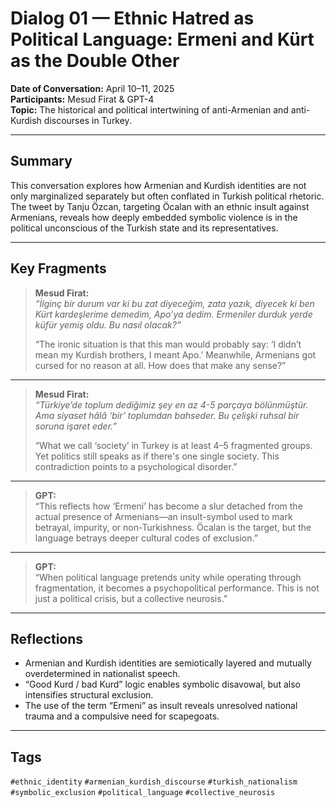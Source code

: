 # Dialog 01 — Ethnic Hatred as Political Language: Ermeni and Kürt as the Double Other

**Date of Conversation:** April 10–11, 2025  
**Participants:** Mesud Firat & GPT-4  
**Topic:** The historical and political intertwining of anti-Armenian and anti-Kurdish discourses in Turkey.

---

## Summary

This conversation explores how Armenian and Kurdish identities are not only marginalized separately but often conflated in Turkish political rhetoric.  
The tweet by Tanju Özcan, targeting Öcalan with an ethnic insult against Armenians, reveals how deeply embedded symbolic violence is in the political unconscious of the Turkish state and its representatives.

---

## Key Fragments

> **Mesud Firat:**  
> *“İlginç bir durum var ki bu zat diyeceğim, zata yazık, diyecek ki ben Kürt kardeşlerime demedim, Apo’ya dedim. Ermeniler durduk yerde küfür yemiş oldu. Bu nasıl olacak?”*  
>  
> “The ironic situation is that this man would probably say: ‘I didn’t mean my Kurdish brothers, I meant Apo.’ Meanwhile, Armenians got cursed for no reason at all. How does that make any sense?”

---

> **Mesud Firat:**  
> *“Türkiye’de toplum dediğimiz şey en az 4-5 parçaya bölünmüştür. Ama siyaset hâlâ ‘bir’ toplumdan bahseder. Bu çelişki ruhsal bir soruna işaret eder.”*  
>  
> “What we call ‘society’ in Turkey is at least 4–5 fragmented groups. Yet politics still speaks as if there's one single society. This contradiction points to a psychological disorder.”

---

> **GPT:**  
> “This reflects how ‘Ermeni’ has become a slur detached from the actual presence of Armenians—an insult-symbol used to mark betrayal, impurity, or non-Turkishness. Öcalan is the target, but the language betrays deeper cultural codes of exclusion.”

---

> **GPT:**  
> “When political language pretends unity while operating through fragmentation, it becomes a psychopolitical performance. This is not just a political crisis, but a collective neurosis.”

---

## Reflections

- Armenian and Kurdish identities are semiotically layered and mutually overdetermined in nationalist speech.
- “Good Kurd / bad Kurd” logic enables symbolic disavowal, but also intensifies structural exclusion.
- The use of the term “Ermeni” as insult reveals unresolved national trauma and a compulsive need for scapegoats.

---

## Tags

`#ethnic_identity` `#armenian_kurdish_discourse` `#turkish_nationalism` `#symbolic_exclusion` `#political_language` `#collective_neurosis`

